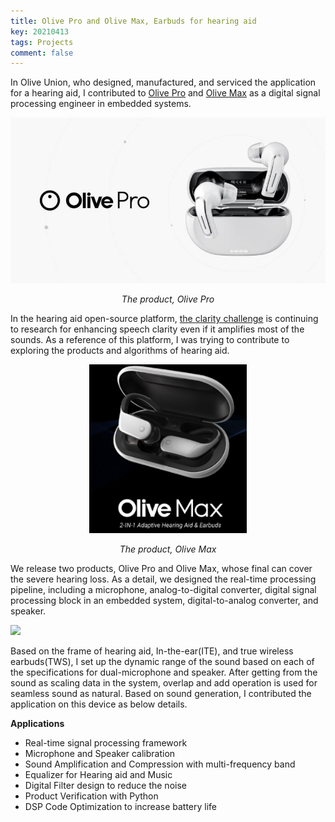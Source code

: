 ```yaml
---
title: Olive Pro and Olive Max, Earbuds for hearing aid
key: 20210413
tags: Projects
comment: false
---
```

<!-- <div class="projects__article__right">
{% include image.html url="/assets/images/project/img_olivepro.jpg"  
%}
</div> -->
In Olive Union, who designed, manufactured, and serviced the application for a hearing aid, I contributed to <a href="https://www.indiegogo.com/projects/olive-pro-2-in-1-hearing-aids-bluetooth-earbuds#/">Olive Pro</a> and <a href="https://www.indiegogo.com/projects/olivemax-3-in-1-hearing-aid-earbud-tinnitus-app#/">Olive Max</a> as a digital signal processing engineer in embedded systems. 

<p>
    <img src="/assets/images/project/img_olivepro.jpg"> 
    <p align="center">
    <em> The product, Olive Pro </em>
    </p>
</p>

In the hearing aid open-source platform, <a href="https://github.com/claritychallenge/clarity">the clarity challenge</a> is continuing to research for enhancing speech clarity even if it amplifies most of the sounds. As a reference of this platform, I was trying to contribute to exploring the products and algorithms of hearing aid.
<br>

<p>
    <p align="center">
        <img src="/assets/images/project/img_olivemax_small.png" height="50%" width="50%"> 
    </p>
    <p align="center">
        <em> The product, Olive Max </em>
    </p>
</p>

We release two products, Olive Pro and Olive Max, whose final can cover the severe hearing loss. As a detail, we designed the real-time processing pipeline, including a microphone, analog-to-digital converter, digital signal processing block in an embedded system, digital-to-analog converter, and speaker.
<br>

<p>
    <img src="/assets/images/project/dsp-system-block-diagram.png"> 
    <p align="center">
    </p>
</p>

Based on the frame of hearing aid, In-the-ear(ITE), and true wireless earbuds(TWS), I set up the dynamic range of the sound based on each of the specifications for dual-microphone and speaker. After getting from the sound as scaling data in the system, overlap and add operation is used for seamless sound as natural. Based on sound generation, I contributed the application on this device as below details. 

**Applications**
- Real-time signal processing framework
- Microphone and Speaker calibration
- Sound Amplification and Compression with multi-frequency band
- Equalizer for Hearing aid and Music
- Digital Filter design to reduce the noise
- Product Verification with Python
- DSP Code Optimization to increase battery life
